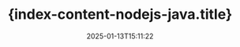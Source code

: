 ---
############################# Static ############################
layout: "landing"
date: 2025-01-13T15:11:22
draft: false

lang: ru
product: "Assembly"
product_tag: "assembly"
platform: "Node.js via Java"
platform_tag: "nodejs-java"

############################# Drop-down ############################
supported_platforms:
  items:
    # supported_platforms loop
    - title: ".NET"
      tag: "net"
    # supported_platforms loop
    - title: "Java"
      tag: "java"
    # supported_platforms loop
    - title: "Node.js"
      tag: "nodejs-java"

############################# Head ############################
head_title: "{index-content-nodejs-java.head_title}"
head_description: "{index-content-nodejs-java.head_description}"

############################# Header ############################
title: "{index-content-nodejs-java.title}"
description: "{index-content-nodejs-java.description}"
words:
  for: "для"

actions:
  main: "{index-content-nodejs-java.actions_main}"
  main_link: "https://www.npmjs.com/package/@groupdocs/groupdocs.assembly"
  alt: "Лицензирование"
  alt_link: "https://purchase.groupdocs.com/pricing/assembly/nodejs-java/"
  title: "Готовы начать?"
  description: "Попробуйте функции GroupDocs.Assembly бесплатно или запросите лицензию."

release:
  title: "Версия {0} выпущена"
  notes: "Смотрите, что нового"
  downloads: "Загрузки"
  link: "https://releases.groupdocs.com/assembly/nodejs-java/"

code:
  title: "{index-content-nodejs-java.code_title}"
  more: "Больше примеров"
  more_link: "https://github.com/groupdocs-assembly/GroupDocs.Assembly-for-Node.js-via-Java/"
  install: "npm i @groupdocs/groupdocs.assembly"
  content: |
    ```javascript {style=abap}
    const assemblyLib = require('@groupdocs/groupdocs.assembly');

    // Путь к основному шаблону
    const template = "chart_template.docx";

    // Получите данные о продуктивности менеджеров из источника
    const data_table = 
        new assemblyLib.DocumentTable("Managers.json", 1);

    // Создайте экземпляр DataSourceInfo с данными
    const data 
        = new assemblyLib.DataSourceInfo(data_table, "managers");

    // Установите цвета диаграммы, используя другой DataSourceInfo
    const design = 
        new assemblyLib.DataSourceInfo("red", "color");

    // Заполните шаблон данными и сохраните его на выходе
    const asm = new assemblyLib.DocumentAssembler();
    asm.assembleDocument(template, "result.docx", data, design);
    ```

############################# Overview ############################
overview:
  enable: true
  title: "Обзор GroupDocs.Assembly"
  description: "{index-content-nodejs-java.overview_description}"
  features:
    # feature loop
    - title: "{index-content-nodejs-java.overview_feature_1.title}"
      content: "{index-content-nodejs-java.overview_feature_1.description}"

    # feature loop
    - title: "{index-content-nodejs-java.overview_feature_2.title}"
      content: "{index-content-nodejs-java.overview_feature_2.description}"

    # feature loop
    - title: "{index-content-nodejs-java.overview_feature_3.title}"
      content: "{index-content-nodejs-java.overview_feature_3.description}"

############################# Platforms ############################
platforms:
  enable: true
  title: "Платформенная независимость"
  description: "{index-content-nodejs-java.platforms_description}"
  items:
    # platform loop
    - title: "Amazon"
      image: "amazon"
    # platform loop
    - title: "Docker"
      image: "docker"
    # platform loop
    - title: "Azure"
      image: "azure"
    # platform loop
    - title: "Eclipse"
      image: "eclipse"
    # platform loop
    - title: "IntelliJ"
      image: "intellij"
    # platform loop
    - title: "Windows"
      image: "windows"
    # platform loop
    - title: "Linux"
      image: "linux"
    # platform loop
    - title: "Maven"
      image: "maven"

############################# File formats ############################
formats:
  enable: true
  title: "Поддерживаемые форматы файлов"
  description: |
    {index-content-nodejs-java.formats_description}
  groups:
    # group loop
    - color: "green"
      content: |
        ### Форматы Microsoft Office
        * **Word:**  DOCX, DOC, DOCM, DOT, DOTX, DOTM, RTF, WordprocessingML
        * **Excel:** XLSX, XLS, XLSM, XLSB, XLTM, XLT, XLTM, XLTX, SpreadsheetML
        * **PowerPoint:** PPT, PPTX, PPTM, PPS, PPSX, PPSM, POTM, POTX
    # group loop
    - color: "blue"
      content: |
        ### Изображения и другие форматы
        * **Портативный:** PDF
        * **Изображения:** SVG, TIFF
        * **Другие офисные форматы:** ODT, OTT, OTS, ODS, ODP, OTP
      # group loop
    - color: "red"
      content: |
        ### Другие форматы
        * **Веб:** HTML, MHTML
        * **Электронные письма:** EML, MSG, EMLX
        * **Другое:** EPUB, MD

############################# Features ############################
features:
  enable: true
  title: "{index-content-nodejs-java.features.title}"
  description: "{index-content-nodejs-java.features.description}"

  items:
    # feature loop
    - icon: "preview"
      title: "{index-content-nodejs-java.features.feature_1.title}"
      content: "{index-content-nodejs-java.features.feature_1.content}"

    # feature loop
    - icon: "manipulate"
      title: "{index-content-nodejs-java.features.feature_2.title}"
      content: "{index-content-nodejs-java.features.feature_2.content}"

    # feature loop
    - icon: "two_pages"
      title: "{index-content-nodejs-java.features.feature_3.title}"
      content: "{index-content-nodejs-java.features.feature_3.content}"

    # feature loop
    - icon: "document_settings"
      title: "{index-content-nodejs-java.features.feature_4.title}"
      content: "{index-content-nodejs-java.features.feature_4.content}"

    # feature loop
    - icon: "text"
      title: "{index-content-nodejs-java.features.feature_5.title}"
      content: "{index-content-nodejs-java.features.feature_5.content}"

    # feature loop
    - icon: "add"
      title: "{index-content-nodejs-java.features.feature_6.title}"
      content: "{index-content-nodejs-java.features.feature_6.content}"

    # feature loop
    - icon: "manipulate"
      title: "{index-content-nodejs-java.features.feature_7.title}"
      content: "{index-content-nodejs-java.features.feature_7.content}"

    # feature loop
    - icon: "convert"
      title: "{index-content-nodejs-java.features.feature_8.title}"
      content: "{index-content-nodejs-java.features.feature_8.content}"

    # feature loop
    - icon: "update"
      title: "{index-content-nodejs-java.features.feature_9.title}"
      content: "{index-content-nodejs-java.features.feature_9.content}"

############################# Code samples ############################
code_samples:
  enable: true
  title: "Примеры кода"
  description: "{index-content-nodejs-java.code_samples_description}"
  items:
    # code sample loop
    - title: "{index-content-nodejs-java.code_title_sample_1}"
      content: |
        {index-content-nodejs-java.code_samples_sample_1_content_1} {index-content-nodejs-java.code_samples_sample_1_content_2}
        {{< landing/code title="{index-content-nodejs-java.code_title_sample_1}">}}
        ```java {style=abap}
        // Вставьте этот шаблон на страницу документа:
        // Индикаторы производительности менеджеров
        // . <<foreach [in products]>><<[ProductName]>>
        // <</foreach>>

        // Укажите путь к шаблону
        String template = "Bulleted List Template.docx";

        // Установите путь к выходному файлу
        String result = "Result Report.docx"

        // Получите данные менеджеров из источника JSON
        JsonDataSource dataSource = new JsonDataSource("Report data.json");
        DataSourceInfo data = new DataSourceInfo(dataSource, "managers")

        // Сгенерируйте отчет с заполненными данными
        DocumentAssembler assembler = new DocumentAssembler();
        assembler.assembleDocument(template, result, data);
        ```
        {{< /landing/code >}}
    # code sample loop
    - title: "{index-content-nodejs-java.code_title_sample_2}"
      content: |
        {index-content-nodejs-java.code_samples_sample_2_content_1} {index-content-nodejs-java.code_samples_sample_2_content_2}
        {{< landing/code title="{index-content-nodejs-java.code_title_sample_2}">}}
        ```java {style=abap}   
        // Добавьте шаблон заголовка диаграммы в презентацию:
        // Доходы клиентов <<foreach [in customers]>> 
        // <<x [CustomerName]>>

        // Также включите шаблон данных диаграммы:
        // Total Order Price<<foreach [in customers]>> 
        // <<x [CustomerName]>>

        // Укажите путь к шаблону диаграммы
        String template = "Pie Chart Template.pptx";

        // Установите путь к выходному файлу
        String result = "Result Report.pptx"

        // Получите данные клиентов из источника XML
        JsonDataSource dataSource = new JsonDataSource("Chart data.xml");
        DataSourceInfo data = new DataSourceInfo(dataSource, "customers")

        // Сгенерируйте диаграмму и сохраните результат
        DocumentAssembler assembler = new DocumentAssembler();
        assembler.assembleDocument(template, result, data);
        ```
        {{< /landing/code >}}

---